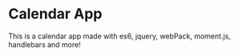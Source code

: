 # Calendar App
This is a calendar app made with es6, jquery, webPack, moment.js, handlebars and more!